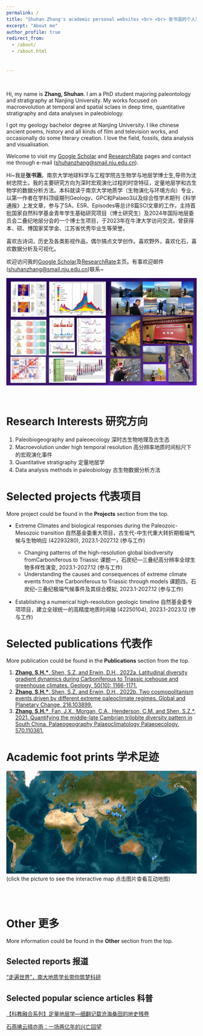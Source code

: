 ```yaml
---
permalink: /
title: "Shuhan Zhang's academic personal websites <br> <br> 张书涵的个人学术主页"
excerpt: "About me"
author_profile: true
redirect_from: 
  - /about/
  - /about.html

    
---
```


<br>

Hi, my name is **Zhang, Shuhan**. I am a PhD student majoring paleontology and stratigraphy at Nanjing University. My works focused on macroevolution at temporal and spatial sclaes in deep time, quantitative stratigraphy and data analyses in paleobiology.

I got my geology bachelor degree at Nanjing University. I like chinese ancient poems, history and all kinds of film and television works, and occasionally do some literary creation. I love the field, fossils, data analysis and visualisation. 

Welcome to visit my [Google Scholar](https://scholar.google.com/citations?user=UG5Sx0UAAAAJ&hl=zh-CN) and [ResearchRate](https://www.researchgate.net/profile/Shuhan-Zhang-6) pages and contact me through e-mail (shuhanzhang@smail.nju.edu.cn).


Hi~我是**张书涵**，南京大学地球科学与工程学院古生物学与地层学博士生,导师为沈树忠院士。我的主要研究方向为深时宏观演化过程的时空特征，定量地层学和古生物学的数据分析方法。本科就读于南京大学地质学（生物演化与环境方向）专业，以第一作者在学科顶级期刊Geology、GPC和Palaeo3以及综合性学术期刊《科学通报》上发文章，参与了SA、ESR、Episodes等总计8篇SCI文章的工作，主持首批国家自然科学基金青年学生基础研究项目（博士研究生）及2024年国际地层委员会二叠纪地层分会的一个博士生项目，于2023年在牛津大学访问交流，曾获得本、硕、博国家奖学金、江苏省优秀毕业生等荣誉。

喜欢古诗词，历史及各类影视作品，偶尔搞点文学创作。喜欢野外，喜欢化石，喜欢数据分析及可视化。

欢迎访问我的[Google Scholar](https://scholar.google.com/citations?user=UG5Sx0UAAAAJ&hl=zh-CN)及[ResearchRate](https://www.researchgate.net/profile/Shuhan-Zhang-6)主页。有事欢迎邮件(shuhanzhang@smail.nju.edu.cn)联系~

[![post](/images/important/post.png)](https://zsh-zsh-zsh.github.io/other/)

<br>

Research Interests 研究方向
======
1. Paleobiogeography and paleoecology 深时古生物地理及古生态
2. Macroevolution under high temporal resolution 高分辨率地质时间标尺下的宏观演化事件
3. Quantitative stratigraphy 定量地层学
4. Data analysis methods in paleobiology 古生物数据分析方法

Selected projects 代表项目
======
More project could be found in the **Projects** section from the top.

* Extreme Climates and biological responses during the Paleozoic-Mesozoic transition 自然基金委重大项目，古生代-中生代重大转折期极端气候与生物响应 (42293280), 2023.1-2027.12  (参与工作)
   * Changing patterns of the high-resolution global biodiversity fromCarboniferous to Triassic 课题一，石炭纪—三叠纪高分辨率全球生物多样性演变, 2023.1-2027.12  (参与工作)
   * Understanding the causes and consequences of extreme climate events from the Carboniferous to Triassic through models 课题四，石炭纪–三叠纪极端气候事件及其综合模拟, 2023.1-2027.12 (参与工作)
  
* Establishing a numerical high-resolution geologic timeline 自然基金委专项项目，建立全球统一的高精度地质时间轴 (42250104), 2023.1-2023.12  (参与工作)


Selected publications 代表作
======
More publication could be found in the **Publications** section from the top.

1. [**Zhang, S.H.\***, Shen, S.Z. and Erwin, D.H., 2022a. Latitudinal diversity gradient dynamics during Carboniferous to Triassic icehouse and greenhouse climates. Geology, 50(10): 1166-1171.](https://pubs.geoscienceworld.org/gsa/geology/article/50/10/1166/615406/Latitudinal-diversity-gradient-dynamics-during)
1. [**Zhang, S.H.\***, Shen, S.Z. and Erwin, D.H., 2022b. Two cosmopolitanism events driven by different extreme paleoclimate regimes. Global and Planetary Change, 216.103899.](https://www.sciencedirect.com/science/article/pii/S0921818122001667?via%3Dihub) 
1. [**Zhang, S.H.\***, Fan, J.X., Morgan, C.A., Henderson, C.M. and Shen, S.Z.\*, 2021. Quantifying the middle-late Cambrian trilobite diversity pattern in South China. Palaeogeography Palaeoclimatology Palaeoecology, 570.110361.](https://www.sciencedirect.com/science/article/pii/S0031018221001462?dgcid=raven_sd_via_email)

Academic foot prints 学术足迹
======

  [![Foot print (field trips, meetings, workshops )](/images/foot_print/foot_print.png)](https://rawcdn.githack.com/zsh-zsh-zsh/zsh-zsh-zsh.github.io/7af58a7de13629d9e04d4fc7b4188207d61c7708/images/foot_print/foot%20prints.html) 
 (click the picture to see the interactive map 点击图片查看互动地图)

<!-- [![another way](/images/foot_print/acadaemic_footprint_animation.gif)](https://rawcdn.githack.com/zsh-zsh-zsh/zsh-zsh-zsh.github.io/7af58a7de13629d9e04d4fc7b4188207d61c7708/images/foot_print/foot%20prints.html) 
(click the picture to see the interactive map 点击图片查看互动地图)  -->

<br>
<br>

Other 更多
======
More information could be found in the **Other** section from the top.

Selected reports  报道
------
[“走遍世界”，南大地质学长带你筑梦科研](https://baijiahao.baidu.com/s?id=1694387184169767697&wfr=spider&for=pc)


Selected popular science articles  科普
------

[【科教融合系列】定量地层学—细翻记载沧海桑田的地史残卷](https://mp.weixin.qq.com/s/XrKHfoTBVZ3vrMUaHiZh_g)

[石燕拂云晴亦雨：一场两亿年的兴亡回望](https://mp.weixin.qq.com/s/zAiCRznNgdR4Z2U8X0F6Iw)

<br>



